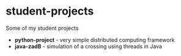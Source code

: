 student-projects
================

Some of my student projects

* **python-project** - very simple distributed computing framework
* **java-zadB** - simulation of a crossing using threads in Java
